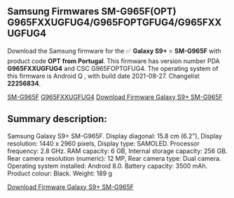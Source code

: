 <h2>Samsung Firmwares SM-G965F(OPT) G965FXXUGFUG4/G965FOPTGFUG4/G965FXXUGFUG4</h2>
Download the Samsung firmware for the ✅ <strong>Galaxy S9+ </strong> ⭐ <strong>SM-G965F</strong> with product code <strong>OPT</strong> <strong> from Portugal</strong>. This firmware has version number PDA <strong>G965FXXUGFUG4</strong> and CSC G965FOPTGFUG4. The operating system of this firmware is Android Q , with build date 2021-08-27. Changelist <strong>22256834</strong>.


[SM-G965F](https://samfirm.shop/samsung/model/SM-G965F)
[G965FXXUGFUG4](https://samfirm.shop/samsung/pda/G965FXXUGFUG4)
[Download Firmware Galaxy S9+ SM-G965F](https://samfirm.shop/samsung/firmware/453800)
<h2>Summary description:</h2>
<p>Samsung Galaxy S9+ SM-G965F. Display diagonal: 15.8 cm (6.2"), Display resolution: 1440 x 2960 pixels, Display type: SAMOLED. Processor frequency: 2.8 GHz. RAM capacity: 6 GB, Internal storage capacity: 256 GB. Rear camera resolution (numeric): 12 MP, Rear camera type: Dual camera. Operating system installed: Android 8.0. Battery capacity: 3500 mAh. Product colour: Black. Weight: 189 g</p>


[Download Firmware Galaxy S9+ SM-G965F](https://samfirm.shop/samsung/firmware/453800)
